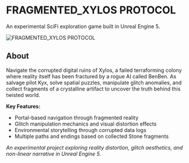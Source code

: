 # FRAGMENTED_XYLOS PROTOCOL
An experimental SciFi exploration game built in Unreal Engine 5.

![FRAGMENTED_XYLOS PROTOCOL](image/fragmented_xylos_protocol_cover.jpg)

## About
Navigate the corrupted digital ruins of Xylos, a failed terraforming colony where reality itself has been fractured by a rogue AI called BenBen. As salvage pilot Kyx, solve spatial puzzles, manipulate glitch anomalies, and collect fragments of a crystalline artifact to uncover the truth behind this twisted world.

**Key Features:**
- Portal-based navigation through fragmented reality
- Glitch manipulation mechanics and visual distortion effects  
- Environmental storytelling through corrupted data logs
- Multiple paths and endings based on collected Stone fragments

*An experimental project exploring reality distortion, glitch aesthetics, and non-linear narrative in Unreal Engine 5.*
